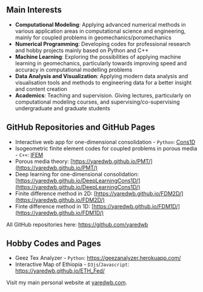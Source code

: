 ## Main Interests

- **Computational Modeling**: Applying advanced numerical methods in various application areas in computational science and engineering, mainly for coupled problems in geomechanics/poromechanics
- **Numerical Programming**: Developing codes for professional research and hobby projects mainly based on Python and C++
- **Machine Learning**: Exploring the possibilities of applying machine learning in geomechanics, particularly towards improving speed and accuracy in computational modelling problems
- **Data Analysis and Visualization**: Applying modern data analysis and visualisation tools and methods to engineering data for a better insight and content creation
- **Academics**: Teaching and supervision. Giving lectures, particularly on computational modeling courses, and supervising/co-supervising undergraduate and graduate students

## GitHub Repositories and GitHub Pages

- Interactive web app for one-dimensional consolidation - `Python`: [Cons1D](https://cons1d.herokuapp.com/)
- Isogeometric finite element codes for coupled problems in porous media - `C++`: [IFEM](https://github.com/yaredwb/IFEM)
- Porous media theory: [https://yaredwb.github.io/PMT/](https://yaredwb.github.io/PMT/)
- Deep learning for one-dimensional consolidation: [https://yaredwb.github.io/DeepLearningCons1D/](https://yaredwb.github.io/DeepLearningCons1D/)
- Finite difference method in 2D: [https://yaredwb.github.io/FDM2D/](https://yaredwb.github.io/FDM2D/) 
- Finte difference method in 1D: [https://yaredwb.github.io/FDM1D/](https://yaredwb.github.io/FDM1D/)

All GitHub repositories here: https://github.com/yaredwb

## Hobby Codes and Pages

- Geez Tex Analyzer - `Python`: https://geezanalyzer.herokuapp.com/
- Interactive Map of Ethiopia - `D3js`/`Javascript`: https://yaredwb.github.io/ETH_Fed/

Visit my main personal website at [yaredwb.com](https://yaredwb.com/).
